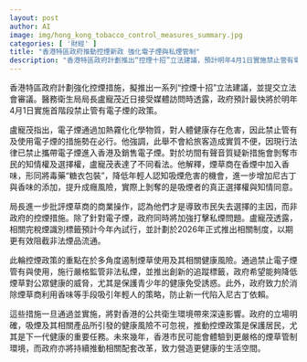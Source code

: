```yaml
---
layout: post
author: AI
image: img/hong_kong_tobacco_control_measures_summary.jpg
categories: [ '財經' ]
title: "香港特區政府推動控煙新政 強化電子煙與私煙管制"
description: "香港特區政府計劃推出“控煙十招”立法建議，預計明年4月1日實施禁止管有電子煙政策，並打擊非法私煙流通，以降低煙草相關健康風險，特別保護青少年免受尼古丁依賴。"
---
```

香港特區政府計劃強化控煙措施，擬推出一系列“控煙十招”立法建議，並提交立法會審議。醫務衛生局局長盧寵茂近日接受媒體訪問時透露，政府預計最快將於明年4月1日實施首階段禁止管有電子煙的政策。

盧寵茂指出，電子煙通過加熱霧化化學物質，對人體健康存在危害，因此禁止管有及使用電子煙的措施勢在必行。他強調，此舉不會給旅客造成實質不便，因現行法律已禁止攜帶電子煙進入香港及銷售電子煙。對於坊間有聲音質疑新措施會剝奪市民的知情權及選擇權，盧寵茂表達了不同看法。他解釋，煙草商在香煙中加入香味，形同將毒藥“糖衣包裝”，降低年輕人認知吸煙危害的機會，進一步增加尼古丁與香味的添加，提升成癮風險，實際上剝奪的是吸煙者的真正選擇權與知情同意。

局長進一步批評煙草商的商業操作，認為他們才是導致市民失去選擇的主因，而非政府的控煙措施。除了針對電子煙，政府同時將加強打擊私煙問題。盧寵茂透露，相關完稅煙識別標籤預計今年內試行，並計劃於2026年正式推出相關制度，以期更有效阻截非法煙品流通。

此輪控煙政策的重點在於多角度遏制煙草使用及其相關健康風險。通過禁止電子煙管有與使用，施行嚴格監管非法私煙，並推出創新的追蹤標籤，政府希望能夠降低煙草對公眾健康的威脅，尤其是保護青少年的健康免受誘惑。此外，政府致力於消除煙草商利用香味等手段吸引年輕人的策略，防止新一代陷入尼古丁依賴。

這些措施一旦通過並實施，將對香港的公共衛生環境帶來深遠影響。政府的立場明確，吸煙及其相關產品所引發的健康風險不可忽視，推動控煙政策是保護居民，尤其是下一代健康的重要任務。未來幾年，香港市民可能會體驗到更嚴格的煙草管制環境，而政府亦將持續推動相關配套改革，致力營造更健康的生活空間。